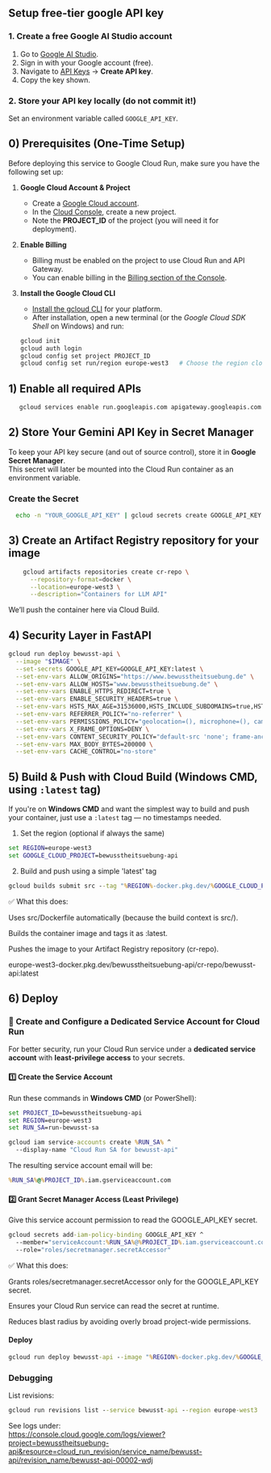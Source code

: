 ## Setup free-tier google API key

### 1. Create a free Google AI Studio account
1. Go to [Google AI Studio](https://aistudio.google.com).
2. Sign in with your Google account (free).
3. Navigate to [API Keys](https://aistudio.google.com/app/apikey) → **Create API key**.
4. Copy the key shown.

### 2. Store your API key locally (do not commit it!)
Set an environment variable called `GOOGLE_API_KEY`.

## 0) Prerequisites (One-Time Setup)

Before deploying this service to Google Cloud Run, make sure you have the following set up:

1. **Google Cloud Account & Project**
   - Create a [Google Cloud account](https://cloud.google.com/).
   - In the [Cloud Console](https://console.cloud.google.com/), create a new project.
   - Note the **PROJECT_ID** of the project (you will need it for deployment).

2. **Enable Billing**
   - Billing must be enabled on the project to use Cloud Run and API Gateway.
   - You can enable billing in the [Billing section of the Console](https://console.cloud.google.com/billing).

3. **Install the Google Cloud CLI**
   - [Install the gcloud CLI](https://cloud.google.com/sdk/docs/install) for your platform.
   - After installation, open a new terminal (or the *Google Cloud SDK Shell* on Windows) and run:

   ```bash
   gcloud init
   gcloud auth login
   gcloud config set project PROJECT_ID
   gcloud config set run/region europe-west3   # Choose the region closest to your users
   ```
## 1) Enable all required APIs
```bash
   gcloud services enable run.googleapis.com apigateway.googleapis.com servicemanagement.googleapis.com servicecontrol.googleapis.com secretmanager.googleapis.com artifactregistry.googleapis.com cloudbuild.googleapis.com
```
## 2) Store Your Gemini API Key in Secret Manager

To keep your API key secure (and out of source control), store it in **Google Secret Manager**.  
This secret will later be mounted into the Cloud Run container as an environment variable.

### Create the Secret

```bash
  echo -n "YOUR_GOOGLE_API_KEY" | gcloud secrets create GOOGLE_API_KEY --data-file=-
```

## 3) Create an Artifact Registry repository for your image
```bash
    gcloud artifacts repositories create cr-repo \
      --repository-format=docker \
      --location=europe-west3 \
      --description="Containers for LLM API"
```

We’ll push the container here via Cloud Build.

## 4) Security Layer in FastAPI
```bash
gcloud run deploy bewusst-api \
  --image "$IMAGE" \
  --set-secrets GOOGLE_API_KEY=GOOGLE_API_KEY:latest \
  --set-env-vars ALLOW_ORIGINS="https://www.bewusstheitsuebung.de" \
  --set-env-vars ALLOW_HOSTS="www.bewusstheitsuebung.de" \
  --set-env-vars ENABLE_HTTPS_REDIRECT=true \
  --set-env-vars ENABLE_SECURITY_HEADERS=true \
  --set-env-vars HSTS_MAX_AGE=31536000,HSTS_INCLUDE_SUBDOMAINS=true,HSTS_PRELOAD=false \
  --set-env-vars REFERRER_POLICY="no-referrer" \
  --set-env-vars PERMISSIONS_POLICY="geolocation=(), microphone=(), camera=(), payment=()" \
  --set-env-vars X_FRAME_OPTIONS=DENY \
  --set-env-vars CONTENT_SECURITY_POLICY="default-src 'none'; frame-ancestors 'none'; base-uri 'none'; form-action 'none';" \
  --set-env-vars MAX_BODY_BYTES=200000 \
  --set-env-vars CACHE_CONTROL="no-store"
```

## 5) Build & Push with Cloud Build (Windows CMD, using `:latest` tag)

If you're on **Windows CMD** and want the simplest way to build and push your container, just use a `:latest` tag — no timestamps needed.

1) Set the region (optional if always the same)
```cmd
set REGION=europe-west3
set GOOGLE_CLOUD_PROJECT=bewusstheitsuebung-api
```
2) Build and push using a simple 'latest' tag
```cmd
gcloud builds submit src --tag "%REGION%-docker.pkg.dev/%GOOGLE_CLOUD_PROJECT%/cr-repo/bewusst-api:latest"
```
✅ What this does:

Uses src/Dockerfile automatically (because the build context is src/).

Builds the container image and tags it as :latest.

Pushes the image to your Artifact Registry repository (cr-repo).

europe-west3-docker.pkg.dev/bewusstheitsuebung-api/cr-repo/bewusst-api:latest

## 6) Deploy
### 🔐 Create and Configure a Dedicated Service Account for Cloud Run

For better security, run your Cloud Run service under a **dedicated service account** with **least-privilege access** to your secrets.

#### 1️⃣ Create the Service Account

Run these commands in **Windows CMD** (or PowerShell):

```cmd
set PROJECT_ID=bewusstheitsuebung-api
set REGION=europe-west3
set RUN_SA=run-bewusst-sa

gcloud iam service-accounts create %RUN_SA% ^
  --display-name "Cloud Run SA for bewusst-api"
```
The resulting service account email will be: 
```cmd
%RUN_SA%@%PROJECT_ID%.iam.gserviceaccount.com
```

#### 2️⃣ Grant Secret Manager Access (Least Privilege)

Give this service account permission to read the GOOGLE_API_KEY secret.

```cmd
gcloud secrets add-iam-policy-binding GOOGLE_API_KEY ^
  --member="serviceAccount:%RUN_SA%@%PROJECT_ID%.iam.gserviceaccount.com" ^
  --role="roles/secretmanager.secretAccessor"
```

✅ What this does:

Grants roles/secretmanager.secretAccessor only for the GOOGLE_API_KEY secret.

Ensures your Cloud Run service can read the secret at runtime.

Reduces blast radius by avoiding overly broad project-wide permissions.

#### Deploy
```cmd
gcloud run deploy bewusst-api --image "%REGION%-docker.pkg.dev/%GOOGLE_CLOUD_PROJECT%/cr-repo/bewusst-api:latest" --region %REGION% --no-allow-unauthenticated --set-secrets GOOGLE_API_KEY=GOOGLE_API_KEY:latest --set-env-vars ALLOW_ORIGINS="https://www.bewusstheitsuebung.de" --set-env-vars ALLOW_HOSTS="www.bewusstheitsuebung.de" --set-env-vars ENABLE_HTTPS_REDIRECT=true --set-env-vars ENABLE_SECURITY_HEADERS=true --set-env-vars HSTS_MAX_AGE=31536000,HSTS_INCLUDE_SUBDOMAINS=true,HSTS_PRELOAD=false --set-env-vars REFERRER_POLICY="no-referrer" --set-env-vars PERMISSIONS_POLICY="geolocation=(), microphone=(), camera=(), payment=()" --set-env-vars X_FRAME_OPTIONS=DENY --set-env-vars CONTENT_SECURITY_POLICY="default-src 'none'; frame-ancestors 'none'; base-uri 'none'; form-action 'none';" --set-env-vars MAX_BODY_BYTES=200000 --set-env-vars CACHE_CONTROL="no-store"
```

### Debugging
List revisions:
```cmd
gcloud run revisions list --service bewusst-api --region europe-west3
```

See logs under:\
https://console.cloud.google.com/logs/viewer?project=bewusstheitsuebung-api&resource=cloud_run_revision/service_name/bewusst-api/revision_name/bewusst-api-00002-wdj

